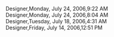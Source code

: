 ﻿Designer,Monday, July 24, 2006,9:22 AM  Designer,Monday, July 24, 2006,8:04 AM  Designer,Tuesday, July 18, 2006,4:31 AM  Designer,Friday, July 14, 2006,12:51 PM